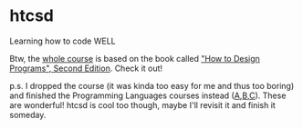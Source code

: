 # htcsd
Learning how to code WELL

Btw, the [whole course](https://www.edx.org/micromasters/ubcx-software-development) is based on the book called ["How to Design Programs", Second Edition](https://htdp.org/2018-01-06/Book/index.html). Check it out!

p.s. I dropped the course (it was kinda too easy for me and thus too boring) and finished the Programming Languages courses instead ([A](https://www.coursera.org/learn/programming-languages/),[B](https://www.coursera.org/learn/programming-languages-part-b/),[C](https://www.coursera.org/learn/programming-languages-part-c/)). These are wonderful! htcsd is cool too though, maybe I'll revisit it and finish it someday.
